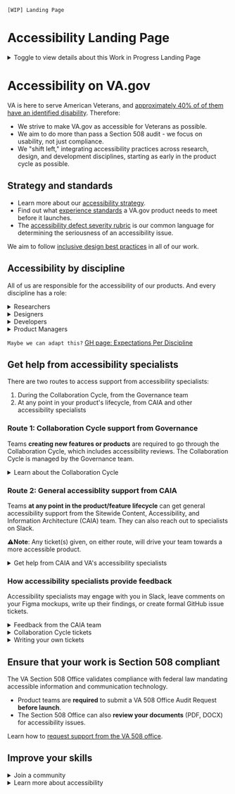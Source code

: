 `[WIP] Landing Page`
# Accessibility Landing Page

<details><summary>Toggle to view details about this Work in Progress Landing Page</summary>
  <br>
The goal of this page is to provide a well-organized clearinghouse of information about VA's accessibility practices. Our mission - to point VFS teams to the information, tools, and people they need to make VA.gov accessible, beyond compliance.

## About this page
The structure and content of this page is based on:
- [CAIA's documentation content inventory](https://docs.google.com/spreadsheets/d/1YsMFmvgD4hEc93KTaTPJwvR5heHsCNgC3cwj53Eu3Ys/edit#gid=737007164)  
- [CAIA's modeling exercise](https://airtable.com/app0xn5tf3PzkmRgN/tblRWeBHtjv1iaJbf/viwXbamm2X62BkHL5?blocks=hide)

</details>

# Accessibility on VA.gov
VA is here to serve American Veterans, and [approximately 40% of of them have an identified disability](https://github.com/department-of-veterans-affairs/va.gov-team/blob/master/teams/vsa/accessibility/disability-statistics-veterans.md). Therefore:
- We strive to make VA.gov as accessible for Veterans as possible.
- We aim to do more than pass a Section 508 audit - we focus on usability, not just compliance.
- We "shift left," integrating accessibility practices across research, design, and development disciplines, starting as early in the product cycle as possible.


## Strategy and standards
- Learn more about our [accessibility strategy](https://depo-platform-documentation.scrollhelp.site/getting-started/modernized-va-gov-accessibility-strategy).
- Find out what [experience standards](https://depo-platform-documentation.scrollhelp.site/collaboration-cycle/va-gov-experience-standards) a VA.gov product needs to meet before it launches.
- The [accessibility defect severity rubric](https://depo-platform-documentation.scrollhelp.site/developer-docs/accessibility-defect-severity-rubric) is our common language for determining the seriousness of an accessibility issue.

We aim to follow [inclusive design best practices](https://github.com/department-of-veterans-affairs/va.gov-team/tree/master/teams/vsa/accessibility/learning-sessions/abc01-inclusive-design-best-practices
) in all of our work.

## Accessibility by discipline
All of us are responsible for the accessibility of our products. And every discipline has a role:

<details><summary>Researchers</summary>

### Accessibility for researchers

The best way to ensure that a product is accessible is to test it with users of assistive technology. Designing for complex needs first - like aging Veterans above the age of 55 or Veterans with disabilities - means designing for the future of **all** Veterans who age or acquire disabilities later in life. (Learn about [inclusive research practices](https://github.com/department-of-veterans-affairs/va.gov-team/blob/master/teams/vsa/accessibility/research/introduction.md).)

#### Get help
The CAIA team can support your inclusive research sessions by:
- Reviewing your research plan
- Providing technical support during sessions with assistive technology (AT) users
- Observing sessions with AT users from an accessibility point of view, and provide findings

Put in an[ AT Research Support Ticket](https://github.com/department-of-veterans-affairs/va.gov-team/issues/new?assignees=coforma-terry&labels=508%2FAccessibility%2C+sitewide+CAIA%2C+sitewide+accessibility%2C+CAIA-a11y-research&projects=&template=caia-a11y-research.yaml&title=%5BCAIA+A11y+Research%5D%3A+Team+name%2C+product+name) with CAIA to get started.

#### Recruiting participants
- Use the [MVS sampling method](https://github.com/department-of-veterans-affairs/va.gov-team/blob/master/teams/vsa/accessibility/research/recruitment.md#maximum-variation-sampling) to recruit participants that use assistive technology
- Include mobile participants, or have a separate study for mobile usability testing
- Read more about [inclusive recruitment strategies](https://github.com/department-of-veterans-affairs/va.gov-team/blob/master/teams/vsa/accessibility/research/recruitment.md)

#### Preparing prototypes for assistive technology users
- Review [types of assitive technologies and how to modify your prototypes](https://depo-platform-documentation.scrollhelp.site/research-design/testing-your-prototype-with-assistive-technology-u)
- Consider [creating your prototype in CodePen](https://depo-platform-documentation.scrollhelp.site/research-design/accessible-prototyping-with-codepen) for the most accurate results

#### Research sessions
- Read VA's guide to [research with assistive technology users](https://depo-platform-documentation.scrollhelp.site/research-design/research-with-assistive-technology-users)
- Follow the [screen reader checklist](https://depo-platform-documentation.scrollhelp.site/research-design/screen-reader-checklist)
- Learn [how to be respectful of participants with disabilities](https://depo-platform-documentation.scrollhelp.site/research-design/disability-etiquette)


</details>

<details><summary>Designers</summary></details>

<details><summary>Developers</summary></details>

<details><summary>Product Managers</summary></details>

`Maybe we can adapt this?` [GH page: Expectations Per Discipline](https://github.com/department-of-veterans-affairs/va.gov-team/blob/master/teams/vsa/accessibility/expectations-per-discipline.md)


## Get help from accessibility specialists


There are two routes to access support from accessibility specialists:
1. During the Collaboration Cycle, from the Governance team
2. At any point in your product's lifecycle, from CAIA and other accessibility specialists


### Route 1: Collaboration Cycle support from Governance
Teams **creating new features or products** are required to go through the Collaboration Cycle, which includes accessibility reviews. The Collaboration Cycle is managed by the Governance team.
<details><summary>Learn about the Collaboration Cycle</summary>


 <br>The Collaboration Cycle, managed by the **Platform Governance** team, is where teams who are building products/features on VA.gov get feedback and guidance on their product/feature to ensure it meets VA.gov experience standards for design, content, information architecture, quality assurance, accessibility, and research. 
 
Teams engage with the Collaboration Cycle throughout their product’s/feature’s lifecycle via three separate touchpoint meetings (Design Intent, Midpoint Review and Staging).

[Learn how the Collaboration Cycle works](https://depo-platform-documentation.scrollhelp.site/collaboration-cycle/), and [contact the Governance team](https://depo-platform-documentation.scrollhelp.site/collaboration-cycle/contact-us) with your questions.

</details>

### Route 2: General accessiblity support from CAIA
Teams **at any point in the product/feature lifecycle** can get general accessibility support from the Sitewide Content, Accessibility, and Information Architecture (CAIA) team. They can also reach out to specialists on Slack.

⚠️**Note**: Any ticket(s) given, on either route, will drive your team towards a more accessible product.

<details><summary>Get help from CAIA and VA's accessibility specialists</summary>
 <br>

The **Sitewide Content, Accessibility, and Information Architecture (CAIA)** team is here support your accessibility needs, _no matter how far along you are in the product/feature lifecycle_. 

You can reach out to CAIA whether you're in the Collaboration Cycle or not.

#### How CAIA can help
- **Evaluate** your product at any stage - from wireframe to developed code - and provide feedback and recommendations
- **Provide** screen reader tech support and accessibility-focused observations during user research sessions with users of assistive technology
- **Answer** general questions about accessibility best practices

[Check out the menu of offerings that CAIA provides](https://github.com/department-of-veterans-affairs/va.gov-team/tree/2e5a0a08bd51ae3258de4c9f37754f907e938586/teams/CAIA/accessibility#services-we-offer)

#### Get started with CAIA 🎫
- To start working with CAIA, [submit a CAIA ticket](https://depo-platform-documentation.scrollhelp.site/collaboration-cycle/sitewide-content-and-ia-intake-request) 
- Contact the team on Slack via [#sitewide-content-accessibility-ia](https://dsva.slack.com/archives/C01K37HRUAH). 

#### Other ways to contact accessibility specialists
- **Embedded accessibility specialists:** Several product teams have embedded accessibility specialists.
    - If you're on one of those teams, reach out to your specialist for help and advice.
    - If your team does not have a dedicated a11y, please submit a ticket with CAIA for support.
- **Slack**: VA accessibility specialists are available on Slack the [#accessibility-help](https://dsva.slack.com/archives/C8E985R32) channel.
    - No worries if you don't know what exactly you need.
    - Ask your question and a specialist will help you as soon as possible.
- **Office Hours**: You can also reach CAIA by attending their weekly office hours.
    - As of 12/21/2023 Office Hours are on Tuesdays at 4 PM Eastern.
    - Join via [Zoom](https://coformaco.zoom.us/j/83992174780?pwd=Tk1jZ0o3MWxLcHFMWTM1S3ZrcytqUT09).
</details>


### How accessibility specialists provide feedback

Accessibility specialists may engage with you in Slack, leave comments on your Figma mockups, write up their findings, or create formal GitHub issue tickets.

<details><summary>Feedback from the CAIA team</summary>

#### Feedback from the CAIA team
Depending on the VFS team's needs, the content, accessibility, and information architecture CAIA workstreams will work together to review products.
  
  CAIA will adjust to your needs. Depending on the product and team in question, CAIA may opt to provide feedback in the team's Slack channel, or as comments in a mockup.

For more detailed, thorough reviews, CAIA accessibility specialists will write up their findings and add them to GitHub. They'll share a link to the findings with the team via Slack and any related GitHub issue tickets. 
- **Product reviews** include existing and potential accessibility issues, and proposed solutions. In general, this is [what CAIA looks for](https://github.com/department-of-veterans-affairs/va.gov-team/blob/master/teams/shared-support/accessibility/documentation/how-we-audit.md) and [what tools CAIA uses](https://github.com/department-of-veterans-affairs/va.gov-team/blob/master/teams/shared-support/accessibility/documentation/what-accessibility-tools-we-use.md) to audit a product.
- **User research findings** include accessibility issues found during testing, participant quotes, and research synthesis from the CAIA team.

Examples:
- [Design review deliverable](https://github.com/department-of-veterans-affairs/va.gov-team/blob/master/teams/CAIA/accessibility/Deliverables/Benefits%20Disability%20Experience%20526EZ/202312-design-review.md)
- [Midpoint review deliverable](https://github.com/department-of-veterans-affairs/va.gov-team/blob/master/teams/CAIA/accessibility/Deliverables/Benefits%20Representation%20Management/2023Nov-accreditedRepAppointWidget-midpointReview.md)
- [User research findings](https://github.com/department-of-veterans-affairs/va.gov-team/blob/master/teams/CAIA/accessibility/Deliverables/Core%20Identity%20Team/2023-Aug-accessibility-findings-Identity-Core.md)
</details>

<details><summary>Collaboration Cycle tickets</summary>

#### Collaboration Cycle tickets

During a Collaboration Cycle Staging Review, accessibility specialists will review your product. If they find any accessibility issues, they’ll write a ticket for each issue that outlines:
- The issue (often with screenshots or video examples)
- A proposed solution
- The [VA experience standard](https://depo-platform-documentation.scrollhelp.site/collaboration-cycle/VA.gov-experience-standards.1683980311.html) related to the issue
- The [defect severity level](https://depo-platform-documentation.scrollhelp.site/developer-docs/Accessibility-defect-severity-rubric.1906671954.html)

Learn more about [Staging Review Issue tickets](https://depo-platform-documentation.scrollhelp.site/collaboration-cycle/anatomy-of-a-staging-review-issue-ticket).
</details>

<details><summary>Writing your own tickets</summary>

#### Writing your own tickets

If you’re reviewing your product for accessibility issues, you can write your own tickets to keep track of your findings and close them upon completion. 

[Learn how to write good accessibility tickets](https://github.com/department-of-veterans-affairs/va.gov-team/blob/master/teams/shared-support/accessibility/documentation/how-to-write-good-accessibility-tickets.md). And here are [tickets for common accessibility issues](https://github.com/department-of-veterans-affairs/va.gov-team/tree/master/platform/accessibility/common-issues) to help you get started.

</details>

## Ensure that your work is Section 508 compliant

The VA Section 508 Office validates compliance with federal law mandating accessible information and communication technology. 
- Product teams are **required** to submit a VA 508 Office Audit Request **before launch**.
- The Section 508 Office can also **review your documents** (PDF, DOCX) for accessibility issues.

Learn how to [request support from the VA 508 office](https://depo-platform-documentation.scrollhelp.site/developer-docs/request-support-from-the-va-508-office).

## Improve your skills
<details><summary>Join a community</summary>

### A11y Champs
Accessibility Champtions ("a11y champs") is a grassroots, volunteer-led educational program. Anyone working at the VA, with access to the DSVA slack channel, can become an accessibility champion through this curriculum! [Start your A11y Champs journey.](https://github.com/department-of-veterans-affairs/va.gov-team/tree/master/teams/vsa/accessibility/a11y-champs)

### VA Trauma Community
Rhe VA trauma community is a grassroots, volunteer led multi-disciplinary community focused on maturing our approach to trauma from facilitating research to caring for practitioners. [Learn more about the Trauma Community.](https://github.com/department-of-veterans-affairs/va.gov-team/tree/master/teams/shared-support/trauma)

</details>
<details><summary>Learn more about accessibility</summary>

### Cognitive issues / Traumatic Brain Injury (TBI)
- [Cognitive considerations](https://github.com/department-of-veterans-affairs/va.gov-team/tree/master/teams/vsa/accessibility/learning-sessions/abc03-cognitive-considerations)
- How to design for Veterans with [Traumatic Brain Injuries](https://vfs.atlassian.net/wiki/spaces/ACP/pages/2177892586/Traumatic+Brain+Injury+TBI)

### Technical considerations
- [Buttons vs links](https://docs.google.com/presentation/d/1hv7kENiPuXGcZDwQSM5hItnbyXezu4nY9lFksMQpSK4/edit#slide=id.ge8045de9aa_0_0)
- [Focus management](https://docs.google.com/presentation/d/1XSy61Hhh3SFic_3fS_DotQ_QfPbTEKeuVIE7gH2O4aI/edit#slide=id.g100cc953fd1_0_0) and [focus tracking](https://vfs.atlassian.net/wiki/spaces/ACP/pages/2206531715/Focus+Tracking) `these might be too duplicative??`
- [Headings](https://docs.google.com/presentation/d/1iYnPVPYzPsESY2miDtNhg3aEtve9IEnr8_TuEevInZA/edit?usp=sharing)
- [Links](https://docs.google.com/presentation/d/14AwUoFOg_Ix1Txl9oePtPD1ntOpylBWwBJMYq9f5vmo/edit?usp=sharing)
- [Live regions](https://docs.google.com/presentation/d/1-r6xRByAcqF4AiHTh6ffZ7GmoWZevjiwkjjcLp3K52k/edit?usp=sharing)

### Assistive technology
- [Getting started with keyboard navigation and screen readers](https://github.com/department-of-veterans-affairs/va.gov-team/tree/master/teams/vsa/accessibility/learning-sessions/abc02-getting-started-with-keyboard-navigation-and-screen-readers)
- [Testing with assistive technology users](https://depo-platform-documentation.scrollhelp.site/research-design/testing-your-prototype-with-assistive-technology-u)
</details>
